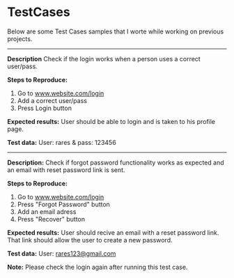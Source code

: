# TestCases

Below are some Test Cases samples that I worte while working on previous projects.

-----------------------

**Description**
Check if the login works when a person uses a correct user/pass.

**Steps to Reproduce:**
1. Go to www.website.com/login
2. Add a correct user/pass
3. Press Login button

**Expected results:**
User should be able to login and is taken to his profile page.

**Test data:**
User: rares & pass: 123456


-------------------------------------

**Description:**
Check if forgot password functionality works as expected and an email with reset password link is sent.

**Steps to Reproduce:**
1. Go to www.website.com/login
2. Press "Forgot Password" button
3. Add an email adress
4. Press "Recover" button

**Expected results:**
User should recive an email with a reset password link. That link should allow the user to create a new password.

**Test data:**
User: rares123@gmail.com

**Note:**
Please check the login again after running this test case.

